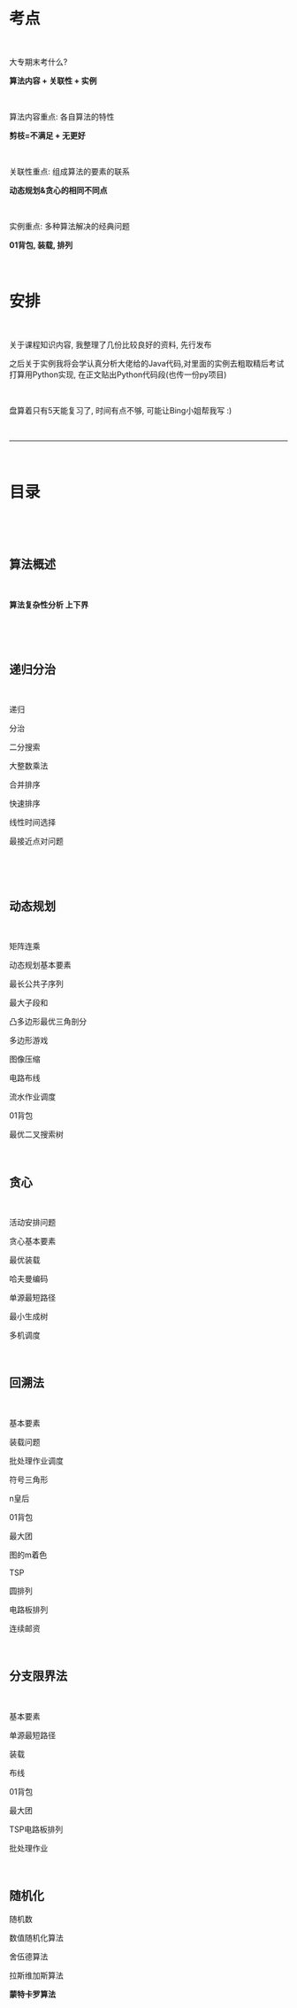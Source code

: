 ‍

# 考点

‍

大专期末考什么?

**算法内容 + 关联性 + 实例**

‍

算法内容重点: 各自算法的特性

**剪枝=不满足 + 无更好**

‍

关联性重点: 组成算法的要素的联系

**动态规划&amp;贪心的相同不同点**

‍

实例重点: 多种算法解决的经典问题

**01背包, 装载, 排列**

‍

# 安排

‍

关于课程知识内容, 我整理了几份比较良好的资料, 先行发布

之后关于实例我将会学认真分析大佬给的Java代码,对里面的实例去粗取精后考试打算用Python实现, 在正文贴出Python代码段(也传一份py项目)

‍

盘算着只有5天能复习了, 时间有点不够, 可能让Bing小姐帮我写 :)

‍

---

‍

# 目录

‍

‍

## 算法概述

‍

**算法复杂性分析 上下界**

‍

‍

## 递归分治

‍

递归

分治

二分搜索

大整数乘法

合并排序

快速排序

线性时间选择

最接近点对问题

‍

‍

## 动态规划

‍

矩阵连乘

动态规划基本要素

最长公共子序列

最大子段和

凸多边形最优三角剖分

多边形游戏

图像压缩

电路布线

流水作业调度

01背包

最优二叉搜索树

‍

## 贪心

‍

活动安排问题

贪心基本要素

最优装载

哈夫曼编码

单源最短路径

最小生成树

多机调度

‍

## 回溯法

‍

基本要素

装载问题

批处理作业调度

符号三角形

n皇后

01背包

最大团

图的m着色

TSP

圆排列

电路板排列

连续邮资

‍

## 分支限界法

‍

基本要素

单源最短路径

装载

布线

01背包

最大团

TSP电路板排列

批处理作业

‍

## 随机化

随机数

数值随机化算法

舍伍德算法

拉斯维加斯算法

**蒙特卡罗算法**

‍
